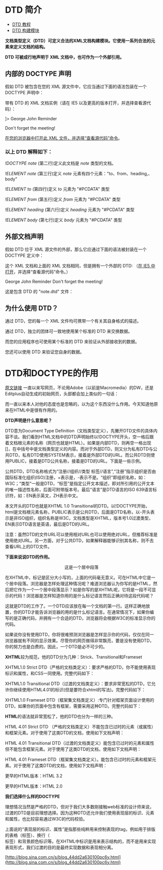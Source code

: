 
# DTD 简介

*   [DTD 教程](https://www.w3school.com.cn/dtd/index.asp "DTD 教程")
*   [DTD 构建模块](https://www.w3school.com.cn/dtd/dtd_building.asp "DTD - XML 构建模块")

**文档类型定义（DTD）可定义合法的XML文档构建模块。它使用一系列合法的元素来定义文档的结构。**

**DTD 可被成行地声明于 XML 文档中，也可作为一个外部引用。**

## 内部的 DOCTYPE 声明

假如 DTD 被包含在您的 XML 源文件中，它应当通过下面的语法包装在一个 DOCTYPE 声明中：

<!DOCTYPE 根元素 [元素声明]>

带有 DTD 的 XML 文档实例（请在 IE5 以及更高的版本打开，并选择查看源代码）：

<?xml version="1.0"?>
<!DOCTYPE note [
  <!ELEMENT note (to,from,heading,body)>
  <!ELEMENT to      (#PCDATA)>
  <!ELEMENT from    (#PCDATA)>
  <!ELEMENT heading (#PCDATA)>
  <!ELEMENT body    (#PCDATA)>
]>
<note>
  <to>George</to>
  <from>John</from>
  <heading>Reminder</heading>
  <body>Don't forget the meeting!</body>
</note>

[在您的浏览器中打开此 XML 文件，并选择“查看源代码”命令](https://www.w3school.com.cn/dtd/note_in_dtd.xml)。

### 以上 DTD 解释如下：

_!DOCTYPE note_ (第二行)定义此文档是 _note_ 类型的文档。

_!ELEMENT note_ (第三行)定义 _note_ 元素有四个元素："to、from、heading,、body"

_!ELEMENT to_ (第四行)定义 _to_ 元素为 "#PCDATA" 类型

_!ELEMENT from_ (第五行)定义 _from_ 元素为 "#PCDATA" 类型

_!ELEMENT heading_ (第六行)定义 _heading_ 元素为 "#PCDATA" 类型

_!ELEMENT body_ (第七行)定义 _body_ 元素为 "#PCDATA" 类型

## 外部文档声明

假如 DTD 位于 XML 源文件的外部，那么它应通过下面的语法被封装在一个 DOCTYPE 定义中：

<!DOCTYPE 根元素 SYSTEM "文件名">

这个 XML 文档和上面的 XML 文档相同，但是拥有一个外部的 DTD: （[在 IE5 中打开](https://www.w3school.com.cn/dtd/note_ex_dtd.xml)，并选择“查看源代码”命令。）

<?xml version="1.0"?>
<!DOCTYPE note SYSTEM "note.dtd">
<note>
<to>George</to>
<from>John</from>
<heading>Reminder</heading>
<body>Don't forget the meeting!</body>
</note> 

这是包含 DTD 的 "note.dtd" 文件：

<!ELEMENT note (to,from,heading,body)>
<!ELEMENT to (#PCDATA)>
<!ELEMENT from (#PCDATA)>
<!ELEMENT heading (#PCDATA)>
<!ELEMENT body (#PCDATA)>

## 为什么使用 DTD？

通过 DTD，您的每一个 XML 文件均可携带一个有关其自身格式的描述。

通过 DTD，独立的团体可一致地使用某个标准的 DTD 来交换数据。

而您的应用程序也可使用某个标准的 DTD 来验证从外部接收到的数据。

您还可以使用 DTD 来验证您自身的数据。







# DTD和DOCTYPE的作用

[原文链接](https://blog.csdn.net/caomiao2006/article/details/9223421)
一直以来写网页，不论用Adobe（以前是Macromedia）的DW，还是Editplus自动生成的初始网页，头部都会加上类似的一句话：

<!DOCTYPE html PUBLIC "-//W3C//DTD XHTML 1.0Transitional//EN""http://www.w3.org/TR/xhtml1/DTD/xhtml1-transitional.dtd"> 而一直以来本人对他的态度也是忽略的，以为这个东西没什么作用。今天知道他原来在HTML中是很有作用的。

**DTD声明是什么意思呢？**

DTD意为Document Type Definition（文档类型定义），先撇开DTD文件的具体内容不谈。我们看到HTML文档中的DTD声明始终以!DOCTYPE开头，空一格后跟着文档根元素的名称（网页也就是HTML）。如果是内部DTD，则再空一格出现[]，在中括号中是文档类型定义的内容。而对于外部DTD，则又分为私有DTD与公共DTD，私有DTD使用SYSTEM表示，接着是外部DTD的URL。而公共DTD则使用PUBLIC，接着是DTD公共名称，接着是DTD的URL。下面是一些示例。

公共DTD，DTD名称格式为“注册//组织//类型 标签//语言”,“注册”指示组织是否由国际标准化组织(ISO)注册，+表示是，-表示不是。“组织”即组织名称，如：W3C；“类型”一般是DTD，“标签”是指定公开文本描述，即对所引用的公开文本的唯一描述性名称，后面可附带版本号。最后“语言”是DTD语言的ISO 639语言标识符，如：EN表示英文，ZH表示中文。

本文开头的DTD也就是XHTML 1.0 Transitional的DTD。以!DOCTYPE开始，html是文档根元素名称，PUBLIC表示是公共DTD，后面是DTD名称，以-开头表示是非ISO组织，组织名称是W3C，文档类型是XHTML，版本号1.0过渡类型，EN表示DTD语言是英语，最后是DTD的URL。

注意：虽然DTD的文件URL可以使用相对URL也可以使用绝对URL，但推荐标准是使用绝对URL。另一方面，对于公共DTD，如果解释器能够识别其名称，则不去查看URL上的DTD文件。

**下面来说说DTD的作用。**

<P align="center">这是一个居中段落</P>

在XHTML中，标记是区分大小写的，上面的代码毫无意义。可在HTML中它是一个居中段落。浏览器是怎样处理这种情况呢？难道浏览器认为你写的是HTML，然后把它作为一个一个居中段落显示？如是你写的是XHTML呢，它将是一段不可显示的代码！浏览器是怎样知道你用的是什么标记语言然后正确对待这段代码呢？

这就是DTD的工作了。一个DTD应该放在每一个文档的第一行。这样正确地放置，你的DTD才能告诉浏览器的用的是什么标记语言。在通常情况下，如果你编写的是正确代码，并拥有一个合适的DTD，浏览器将会根据W3C的标准显示你的代码。

如果说你没有使用DTD，你将很难预测浏览器是怎样显示你的代码，仅仅在同一浏览器就有不同的显示效果。尽管你的网页做得非常飘亮，要是没有使用DTD，你的努力也是白费的。因此，一个DTD是必不可少的。

**XHTML**较为规范，他的DTD分为几种：Strick、Transitional和Frameset

XHTML1.0 Strict DTD（严格的文档类定义）：要求严格的DTD，你不能使用表现标识和属性，和CSS一同使用。完整代码如下：

<!DOCTYPE html PUBLIC "-//W3C//DTD XHTML 1.0 Strict//EN"  "http://www.w3.org/TR/xhtml1/DTD/xhtml1-strict.dtd">

XHTML1.0 Transitional DTD（过渡的文档类定义）：要求非常宽松的DTD，它允许你继续使用HTML4.01的标识(但是要符合xhtml的写法)。完整代码如下：

<!DOCTYPE html  PUBLIC "-//W3C//DTD XHTML 1.0 Transitional//EN"  "http://www.w3.org/TR/xhtml1/DTD/xhtml1-transitional.dtd">

XHTML1.0 Frameset DTD（框架集文档类定义）:专门针对框架页面设计使用的DTD，如果你的页面中包含有框架，需要采用这种DTD。完整代码如下：    

<!DOCTYPE html PUBLIC "-//W3C//DTD XHTML 1.0 Frameset//EN"  "http://www.w3.org/TR/xhtml1/DTD/xhtml1-frameset.dtd">

**HTML**的语法就非常宽松了，他的DTD也分为一样的三种。

HTML 4.01 Strict DTD （严格的文档类定义）不能包含已过时的元素（或属性）和框架元素。对于使用了这类DTD的文档，使用如下文档声明：

<!DOCTYPE HTML PUBLIC "-//W3C//DTD HTML 4.01//EN" "http://www.w3.org/TR/html4/strict.dtd">

HTML 4.01 Transitional DTD（过渡的文档类定义）能包含已过时的元素和属性但不能包含框架元素。对于使用了这类DTD的文档，使用如下文档声明：    

<!DOCTYPE HTML PUBLIC "-//W3C//DTD HTML 4.01 Transitional//EN"  "http://www.w3.org/TR/html4/loose.dtd">

HTML 4.01 Frameset DTD（框架集文档类定义）。能包含已过时的元素和框架元素。对于使用了这类DTD的文档，使用如下文档声明：

<!DOCTYPE HTML PUBLIC "-//W3C//DTD HTML 4.01 Frameset//EN"  "http://www.w3.org/TR/html4/frameset.dtd">

更早的HTML版本：HTML 3.2   

<!DOCTYPE HTML PUBLIC "-//W3C//DTD HTML 3.2 Final//EN">  

更早的HTML版本：HTML 2.0    

<!DOCTYPE html PUBLIC "-//IETF//DTD HTML 2.0//EN">

**我们选择什么样的DOCTYPE**

理想情况当然是严格的DTD，但对于我们大多数刚接触web标准的设计师来说，过渡的DTD是目前理想选择。因为这种DTD还允许我们使用表现层的标识、元素和属性，也比较容易通过W3C的代码校验。

上面说的“表现层的标识、属性”是指那些纯粹用来控制表现的tag，例如用于排版的表格（<table>标签）、换行（<br>标签）和背景颜色标识等。在XHTML中标识是用来表示结构的，而不是用来实现表现形式，我们过渡的目的是最终实现数据和表现相分离。

[http://blog.sina.com.cn/s/blog_44dd2a630100pc6y.html](http://blog.sina.com.cn/s/blog_44dd2a630100pc6y.html)